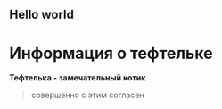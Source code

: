 ## Hello world

# Информация о тефтельке
**Тефтелька - замечательный котик**
>совершенно с этим согласен
